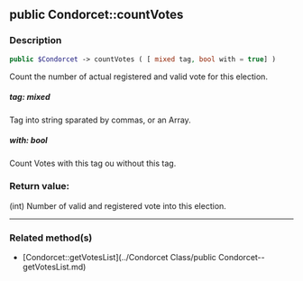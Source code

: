 ## public Condorcet::countVotes

### Description    

```php
public $Condorcet -> countVotes ( [ mixed tag, bool with = true] )
```

Count the number of actual registered and valid vote for this election.    


##### **tag:** *mixed*   
Tag into string sparated by commas, or an Array.    



##### **with:** *bool*   
Count Votes with this tag ou without this tag.    



### Return value:   

(int) Number of valid and registered vote into this election.


---------------------------------------

### Related method(s)      

* [Condorcet::getVotesList](../Condorcet Class/public Condorcet--getVotesList.md)    
